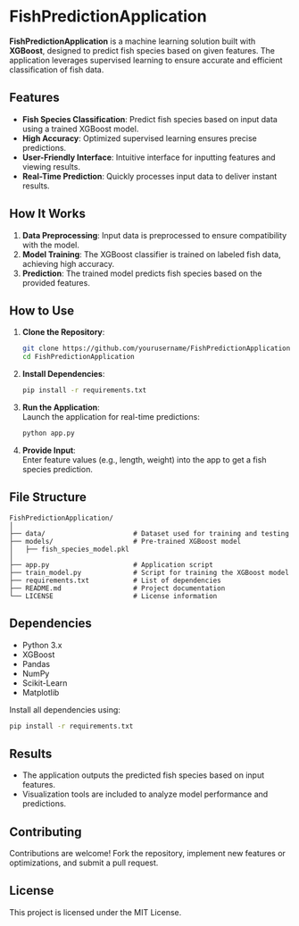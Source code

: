 # FishPredictionApplication  

**FishPredictionApplication** is a machine learning solution built with **XGBoost**, designed to predict fish species based on given features. The application leverages supervised learning to ensure accurate and efficient classification of fish data.  


## Features  

- **Fish Species Classification**: Predict fish species based on input data using a trained XGBoost model.  
- **High Accuracy**: Optimized supervised learning ensures precise predictions.  
- **User-Friendly Interface**: Intuitive interface for inputting features and viewing results.  
- **Real-Time Prediction**: Quickly processes input data to deliver instant results.  

## How It Works  

1. **Data Preprocessing**: Input data is preprocessed to ensure compatibility with the model.  
2. **Model Training**: The XGBoost classifier is trained on labeled fish data, achieving high accuracy.  
3. **Prediction**: The trained model predicts fish species based on the provided features.  

## How to Use  

1. **Clone the Repository**:  
   ```bash  
   git clone https://github.com/yourusername/FishPredictionApplication.git  
   cd FishPredictionApplication  
   ```  

2. **Install Dependencies**:  
   ```bash  
   pip install -r requirements.txt  
   ```  

3. **Run the Application**:  
   Launch the application for real-time predictions:  
   ```bash  
   python app.py  
   ```  

4. **Provide Input**:  
   Enter feature values (e.g., length, weight) into the app to get a fish species prediction.  

## File Structure  

```
FishPredictionApplication/  
│  
├── data/                      # Dataset used for training and testing  
├── models/                    # Pre-trained XGBoost model  
│   ├── fish_species_model.pkl  
│  
├── app.py                     # Application script  
├── train_model.py             # Script for training the XGBoost model  
├── requirements.txt           # List of dependencies  
├── README.md                  # Project documentation  
└── LICENSE                    # License information  
```  

## Dependencies  

- Python 3.x  
- XGBoost  
- Pandas  
- NumPy  
- Scikit-Learn  
- Matplotlib  

Install all dependencies using:  
```bash  
pip install -r requirements.txt  
```  

## Results  

- The application outputs the predicted fish species based on input features.  
- Visualization tools are included to analyze model performance and predictions.  

## Contributing  

Contributions are welcome! Fork the repository, implement new features or optimizations, and submit a pull request.  

## License  

This project is licensed under the MIT License.  


